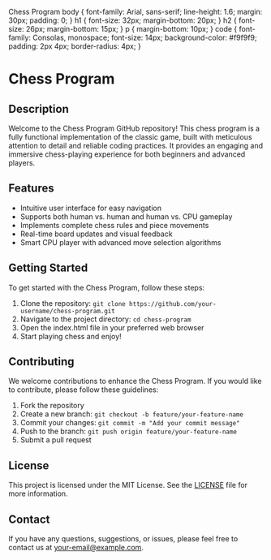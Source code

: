  Chess Program body { font-family: Arial, sans-serif; line-height: 1.6; margin: 30px; padding: 0; } h1 { font-size: 32px; margin-bottom: 20px; } h2 { font-size: 26px; margin-bottom: 15px; } p { margin-bottom: 10px; } code { font-family: Consolas, monospace; font-size: 14px; background-color: #f9f9f9; padding: 2px 4px; border-radius: 4px; }

Chess Program
=============

Description
-----------

Welcome to the Chess Program GitHub repository! This chess program is a fully functional implementation of the classic game, built with meticulous attention to detail and reliable coding practices. It provides an engaging and immersive chess-playing experience for both beginners and advanced players.

Features
--------

*   Intuitive user interface for easy navigation
*   Supports both human vs. human and human vs. CPU gameplay
*   Implements complete chess rules and piece movements
*   Real-time board updates and visual feedback
*   Smart CPU player with advanced move selection algorithms

Getting Started
---------------

To get started with the Chess Program, follow these steps:

1.  Clone the repository: `git clone https://github.com/your-username/chess-program.git`
2.  Navigate to the project directory: `cd chess-program`
3.  Open the index.html file in your preferred web browser
4.  Start playing chess and enjoy!

Contributing
------------

We welcome contributions to enhance the Chess Program. If you would like to contribute, please follow these guidelines:

1.  Fork the repository
2.  Create a new branch: `git checkout -b feature/your-feature-name`
3.  Commit your changes: `git commit -m "Add your commit message"`
4.  Push to the branch: `git push origin feature/your-feature-name`
5.  Submit a pull request

License
-------

This project is licensed under the MIT License. See the [LICENSE](LICENSE) file for more information.

Contact
-------

If you have any questions, suggestions, or issues, please feel free to contact us at [your-email@example.com](mailto:your-email@example.com).